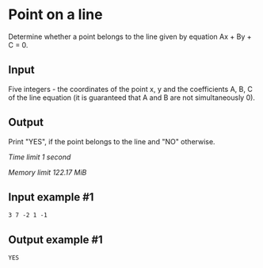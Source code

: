 # Point on a line

Determine whether a point belongs to the line given by equation Ax + By + C = 0.

## Input

Five integers - the coordinates of the point x, y and the coefficients A, B, C of the line equation (it is guaranteed that A and B are not simultaneously 0).

## Output

Print "YES", if the point belongs to the line and "NO" otherwise.

_Time limit 1 second_

_Memory limit 122.17 MiB_

## Input example #1
```
3 7 -2 1 -1
```

## Output example #1
```
YES
```